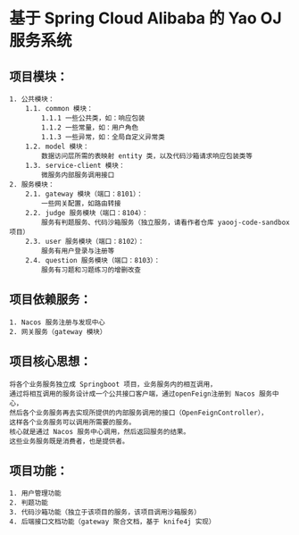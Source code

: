 # 基于 Spring Cloud Alibaba 的 Yao OJ 服务系统

## 项目模块：
    1. 公共模块：
        1.1. common 模块：
            1.1.1 一些公共类，如：响应包装
            1.1.2 一些常量，如：用户角色
            1.1.3 一些异常，如：全局自定义异常类
        1.2. model 模块：
            数据访问层所需的表映射 entity 类，以及代码沙箱请求响应包装类等
        1.3. service-client 模块：
            微服务内部服务调用接口
    2. 服务模块：
        2.1. gateway 模块（端口：8101）：
            一些网关配置，如路由转接
        2.2. judge 服务模块（端口：8104）：
            服务有判题服务、代码沙箱服务（独立服务，请看作者仓库 yaooj-code-sandbox 项目）
        2.3. user 服务模块（端口：8102）：
            服务有用户登录与注册等
        2.4. question 服务模块（端口：8103）：
            服务有习题和习题练习的增删改查
## 项目依赖服务：
    1. Nacos 服务注册与发现中心
    2. 网关服务（gateway 模块）
## 项目核心思想：
    将各个业务服务独立成 Springboot 项目，业务服务内的相互调用，
    通过将相互调用的服务设计成一个公共接口客户端，通过openFeign注册到 Nacos 服务中心，
    然后各个业务服务再去实现所提供的内部服务调用的接口（OpenFeignController），
    这样各个业务服务可以调用所需要的服务。
    核心就是通过 Nacos 服务中心调用，然后返回服务的结果。
    这些业务服务既是消费者，也是提供者。
## 项目功能：
    1. 用户管理功能
    2. 判题功能
    3. 代码沙箱功能（独立于该项目的服务，该项目调用沙箱服务）
    4. 后端接口文档功能（gateway 聚合文档，基于 knife4j 实现）
